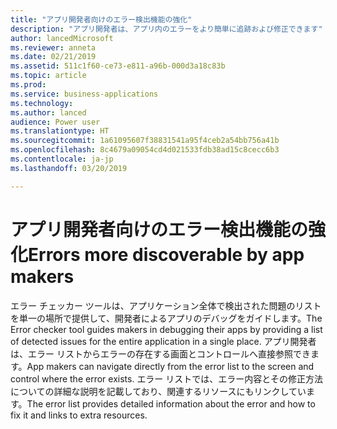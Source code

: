 ```yaml
---
title: "アプリ開発者向けのエラー検出機能の強化"
description: "アプリ開発者は、アプリ内のエラーをより簡単に追跡および修正できます"
author: lancedMicrosoft
ms.reviewer: anneta
ms.date: 02/21/2019
ms.assetid: 511c1f60-ce73-e811-a96b-000d3a18c83b
ms.topic: article
ms.prod: 
ms.service: business-applications
ms.technology: 
ms.author: lanced
audience: Power user
ms.translationtype: HT
ms.sourcegitcommit: 1a61095607f38831541a95f4ceb2a54bb756a41b
ms.openlocfilehash: 8c4679a09054cd4d021533fdb38ad15c8cecc6b3
ms.contentlocale: ja-jp
ms.lasthandoff: 03/20/2019

---
```

# <a name="errors-more-discoverable-by-app-makers"></a><span data-ttu-id="82e8e-103">アプリ開発者向けのエラー検出機能の強化</span><span class="sxs-lookup"><span data-stu-id="82e8e-103">Errors more discoverable by app makers</span></span>




<span data-ttu-id="82e8e-104">エラー チェッカー ツールは、アプリケーション全体で検出された問題のリストを単一の場所で提供して、開発者によるアプリのデバッグをガイドします。</span><span class="sxs-lookup"><span data-stu-id="82e8e-104">The Error checker tool guides makers in debugging their apps by providing a list of detected issues for the entire application in a single place.</span></span> <span data-ttu-id="82e8e-105">アプリ開発者は、エラー リストからエラーの存在する画面とコントロールへ直接参照できます。</span><span class="sxs-lookup"><span data-stu-id="82e8e-105">App makers can navigate directly from the error list to the screen and control where the error exists.</span></span> <span data-ttu-id="82e8e-106">エラー リストでは、エラー内容とその修正方法についての詳細な説明を記載しており、関連するリソースにもリンクしています。</span><span class="sxs-lookup"><span data-stu-id="82e8e-106">The error list provides detailed information about the error and how to fix it and links to extra resources.</span></span>
